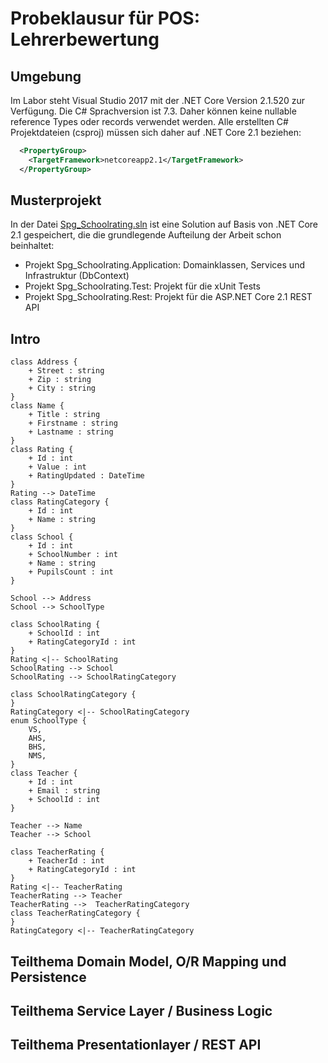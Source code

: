 # Probeklausur für POS: Lehrerbewertung

## Umgebung

Im Labor steht Visual Studio 2017 mit der .NET Core Version 2.1.520 zur Verfügung. Die C# Sprachversion
ist 7.3. Daher können keine nullable reference Types oder records verwendet werden. Alle erstellten
C# Projektdateien (csproj) müssen sich daher auf .NET Core 2.1 beziehen:

```xml
  <PropertyGroup>
    <TargetFramework>netcoreapp2.1</TargetFramework>
  </PropertyGroup>
```

## Musterprojekt

In der Datei [Spg_Schoolrating.sln](Spg_Schoolrating.sln) ist
eine Solution auf Basis von .NET Core 2.1 gespeichert, die die grundlegende Aufteilung der Arbeit
schon beinhaltet:

- Projekt Spg_Schoolrating.Application: Domainklassen, Services und Infrastruktur (DbContext)
- Projekt Spg_Schoolrating.Test: Projekt für die xUnit Tests
- Projekt Spg_Schoolrating.Rest: Projekt für die ASP.NET Core 2.1 REST API

## Intro

```plantuml
class Address {
    + Street : string
    + Zip : string
    + City : string
}
class Name {
    + Title : string
    + Firstname : string
    + Lastname : string
}
class Rating {
    + Id : int
    + Value : int
    + RatingUpdated : DateTime
}
Rating --> DateTime
class RatingCategory {
    + Id : int
    + Name : string
}
class School {
    + Id : int
    + SchoolNumber : int
    + Name : string
    + PupilsCount : int
}

School --> Address
School --> SchoolType

class SchoolRating {
    + SchoolId : int
    + RatingCategoryId : int
}
Rating <|-- SchoolRating
SchoolRating --> School
SchoolRating --> SchoolRatingCategory

class SchoolRatingCategory {
}
RatingCategory <|-- SchoolRatingCategory
enum SchoolType {
    VS,
    AHS,
    BHS,
    NMS,
}
class Teacher {
    + Id : int
    + Email : string
    + SchoolId : int
}

Teacher --> Name
Teacher --> School

class TeacherRating {
    + TeacherId : int
    + RatingCategoryId : int
}
Rating <|-- TeacherRating
TeacherRating --> Teacher
TeacherRating -->  TeacherRatingCategory
class TeacherRatingCategory {
}
RatingCategory <|-- TeacherRatingCategory
```


## Teilthema Domain Model, O/R Mapping und Persistence


## Teilthema Service Layer / Business Logic



## Teilthema Presentationlayer / REST API

